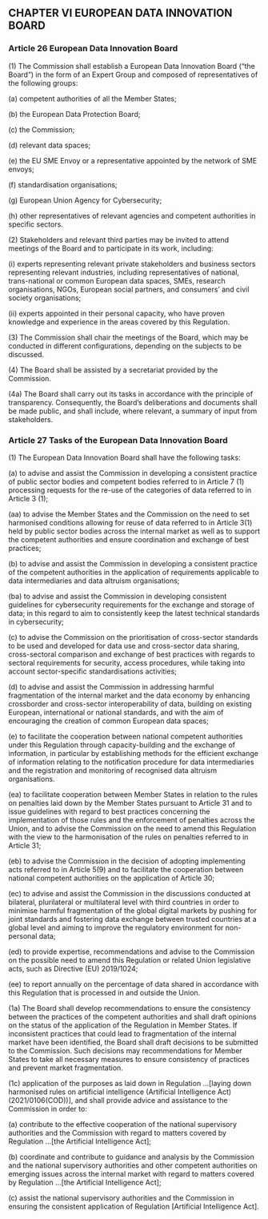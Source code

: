 ## CHAPTER VI EUROPEAN DATA INNOVATION BOARD

### Article 26 European Data Innovation Board

(1) The Commission shall establish a European Data Innovation Board (“the Board”) in the form of an Expert Group and composed of representatives of the following groups:

(a) competent authorities of all the Member States;

(b) the European Data Protection Board;

(c) the Commission;

(d) relevant data spaces;

(e) the EU SME Envoy or a representative appointed by the network of SME envoys;

(f) standardisation organisations;

(g) European Union Agency for Cybersecurity;

(h) other representatives of relevant agencies and competent authorities in specific sectors.

(2) Stakeholders and relevant third parties may be invited to attend meetings of the Board and to participate in its work, including:

(i) experts representing relevant private stakeholders and business sectors representing relevant industries, including representatives of national, trans-national or common European data spaces, SMEs, research organisations, NGOs, European social partners, and consumers’ and civil society organisations;

(ii) experts appointed in their personal capacity, who have proven knowledge and experience in the areas covered by this Regulation.

(3) The Commission shall chair the meetings of the Board, which may be conducted in different configurations, depending on the subjects to be discussed.

(4) The Board shall be assisted by a secretariat provided by the Commission. 

(4a) The Board shall carry out its tasks in accordance with the principle of transparency. Consequently, the Board’s deliberations and documents shall be made public, and shall include, where relevant, a summary of input from stakeholders.

### Article 27 Tasks of the European Data Innovation Board 

(1) The European Data Innovation Board shall have the following tasks:

(a) to advise and assist the Commission in developing a consistent practice of public sector bodies and competent bodies referred to in Article 7 (1) processing requests for the re-use of the categories of data referred to in Article 3 (1);

(aa) to advise the Member States and the Commission on the need to set harmonised conditions allowing for reuse of data referred to in Article 3(1) held by public sector bodies across the internal market as well as to support the competent authorities and ensure coordination and exchange of best practices;

(b) to advise and assist the Commission in developing a consistent practice of the competent authorities in the application of requirements applicable to data intermediaries and data altruism organisations;

(ba) to advise and assist the Commission in developing consistent guidelines for cybersecurity requirements for the exchange and storage of data; in this regard to aim to consistently keep the latest technical standards in cybersecurity;

(c) to advise the Commission on the prioritisation of cross-sector standards to be used and developed for data use and cross-sector data sharing, cross-sectoral comparison and exchange of best practices with regards to sectoral requirements for security, access procedures, while taking into account sector-specific standardisations activities;

(d) to advise and assist the Commission in addressing harmful fragmentation of the internal market and the data economy by enhancing crossborder and cross-sector interoperability of data, building on existing European, international or national standards, and with the aim of encouraging the creation of common European data spaces;

(e) to facilitate the cooperation between national competent authorities under this Regulation through capacity-building and the exchange of information, in particular by establishing methods for the efficient exchange of information relating to the notification procedure for data intermediaries and the registration and monitoring of recognised data altruism organisations.

(ea) to facilitate cooperation between Member States in relation to the rules on penalties laid down by the Member States pursuant to Article 31 and to issue guidelines with regard to best practices concerning the implementation of those rules and the enforcement of penalties across the Union, and to advise the Commission on the need to amend this Regulation with the view to the harmonisation of the rules on penalties referred to in Article 31;

(eb) to advise the Commission in the decision of adopting implementing acts referred to in Article 5(9) and to facilitate the cooperation between national competent authorities on the application of Article 30;

(ec) to advise and assist the Commission in the discussions conducted at bilateral, plurilateral or multilateral level with third countries in order to minimise harmful fragmentation of the global digital markets by pushing for joint standards and fostering data exchange between trusted countries at a global level and aiming to improve the regulatory environment for non-personal data;

(ed) to provide expertise, recommendations and advise to the Commission on the possible need to amend this Regulation or related Union legislative acts, such as Directive (EU) 2019/1024;

(ee) to report annually on the percentage of data shared in accordance with this Regulation that is processed in and outside the Union.

(1a) The Board shall develop recommendations to ensure the consistency between the practices of the competent authorities and shall draft opinions on the status of the application of the Regulation in Member States. If inconsistent practices that could lead to fragmentation of the internal market have been identified, the Board shall draft decisions to be submitted to the Commission. Such decisions may recommendations for Member States to take all necessary measures to ensure consistency of practices and prevent market fragmentation.

(1c) application of the purposes as laid down in Regulation ...[laying down harmonised rules on artificial intelligence (Artificial Intelligence Act) (2021/0106(COD))], and shall provide advice and assistance to the Commission in order to:

(a) contribute to the effective cooperation of the national supervisory authorities and the Commission with regard to matters covered by Regulation ...[the Artificial Intelligence Act];

(b) coordinate and contribute to guidance and analysis by the Commission and the national supervisory authorities and other competent authorities on emerging issues across the internal market with regard to matters covered by Regulation ...[the Artificial Intelligence Act];

(c) assist the national supervisory authorities and the Commission in ensuring the consistent application of Regulation [Artificial Intelligence Act].
